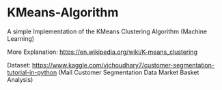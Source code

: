 # KMeans-Algorithm
A simple Implementation of the KMeans Clustering Algorithm (Machine Learning)

More Explanation: https://en.wikipedia.org/wiki/K-means_clustering

Dataset: https://www.kaggle.com/vjchoudhary7/customer-segmentation-tutorial-in-python (Mall Customer Segmentation Data
Market Basket Analysis)

